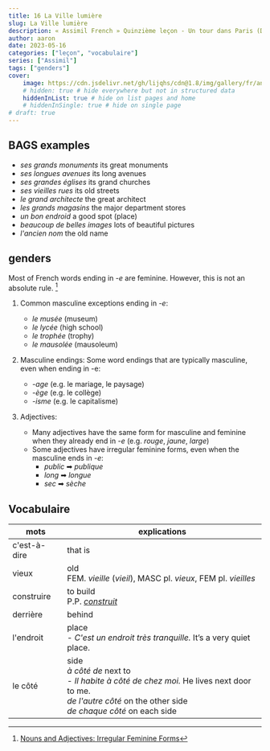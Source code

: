 ```yaml
---
title: 16 La Ville lumière
slug: La Ville lumière
description: « Assimil French » Quinzième leçon - Un tour dans Paris (Deuxième partie)
author: aaron
date: 2023-05-16
categories: ["leçon", "vocabulaire"]
series: ["Assimil"]
tags: ["genders"]
cover: 
    image: https://cdn.jsdelivr.net/gh/lijqhs/cdn@1.8/img/gallery/fr/anthony-delanoix-QAwciFlS1g4-unsplash.jpg
    # hidden: true # hide everywhere but not in structured data
    hiddenInList: true # hide on list pages and home
    # hiddenInSingle: true # hide on single page
# draft: true
---
```


## BAGS examples

- *ses grands monuments* its great monuments
- *ses longues avenues* its long avenues
- *ses grandes églises* its grand churches
- *ses vieilles rues* its old streets
- *le grand architecte* the great architect
- *les grands magasins* the major department stores
- *un bon endroid* a good spot (place)
- *beaucoup de belles images* lots of beautiful pictures
- *l'ancien nom* the old name


## genders

Most of French words ending in *-e* are feminine. However, this is not an absolute rule. [^1]

1. Common masculine exceptions ending in *-e*:
   - *le musée* (museum)
   - *le lycée* (high school) 
   - *le trophée* (trophy)
   - *le mausolée* (mausoleum)

2. Masculine endings:
Some word endings that are typically masculine, even when ending in -e:
   - *-age* (e.g. le mariage, le paysage)
   - *-ège* (e.g. le collège)
   - *-isme* (e.g. le capitalisme)

1. Adjectives:
   - Many adjectives have the same form for masculine and feminine when they already end in *-e* (e.g. *rouge*, *jaune*, *large*)
   - Some adjectives have irregular feminine forms, even when the masculine ends in *-e*:
     - *public* ➡ *publique*
     - *long* ➡ *longue*
     - *sec* ➡ *sèche*

[^1]: [Nouns and Adjectives: Irregular Feminine Forms](https://www.lawlessfrench.com/grammar/nouns-and-adjectives-irregular-feminine-forms/)

## Vocabulaire

| mots | explications |
| ---- | ------ | 
| c'est-à-dire | that is |
| vieux | old <br> FEM. *vieille* (*vieil*), MASC pl. *vieux*, FEM pl. *vieilles* |
| construire | to build <br> P.P. [*construit*](https://www.collinsdictionary.com/conjugation/french/construire) |
| derrière | behind |
| l'endroit | place <br> - *C'est un endroit très tranquille.* It’s a very quiet place. |
| le côté | side <br> *à côté de* next to <br> - *Il habite à côté de chez moi.* He lives next door to me. <br> *de l'autre côté* on the other side <br> *de chaque côté* on each side |